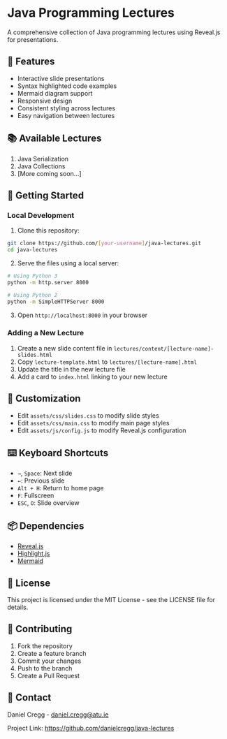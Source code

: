 # Java Programming Lectures

A comprehensive collection of Java programming lectures using Reveal.js for presentations.

## 🎯 Features

- Interactive slide presentations
- Syntax highlighted code examples
- Mermaid diagram support
- Responsive design
- Consistent styling across lectures
- Easy navigation between lectures

## 📚 Available Lectures

1. Java Serialization
2. Java Collections
3. [More coming soon...]

## 🚀 Getting Started

### Local Development

1. Clone this repository:
```bash
git clone https://github.com/[your-username]/java-lectures.git
cd java-lectures
```

2. Serve the files using a local server:
```bash
# Using Python 3
python -m http.server 8000

# Using Python 2
python -m SimpleHTTPServer 8000
```

3. Open `http://localhost:8000` in your browser

### Adding a New Lecture

1. Create a new slide content file in `lectures/content/[lecture-name]-slides.html`
2. Copy `lecture-template.html` to `lectures/[lecture-name].html`
3. Update the title in the new lecture file
4. Add a card to `index.html` linking to your new lecture

## 🎨 Customization

- Edit `assets/css/slides.css` to modify slide styles
- Edit `assets/css/main.css` to modify main page styles
- Edit `assets/js/config.js` to modify Reveal.js configuration

## ⌨️ Keyboard Shortcuts

- `→`, `Space`: Next slide
- `←`: Previous slide
- `Alt + H`: Return to home page
- `F`: Fullscreen
- `ESC`, `O`: Slide overview

## 📦 Dependencies

- [Reveal.js](https://revealjs.com/)
- [Highlight.js](https://highlightjs.org/)
- [Mermaid](https://mermaid-js.github.io/mermaid/)

## 📝 License

This project is licensed under the MIT License - see the LICENSE file for details.

## 🤝 Contributing

1. Fork the repository
2. Create a feature branch
3. Commit your changes
4. Push to the branch
5. Create a Pull Request

## 📮 Contact

Daniel Cregg - daniel.cregg@atu.ie

Project Link: https://github.com/danielcregg/java-lectures